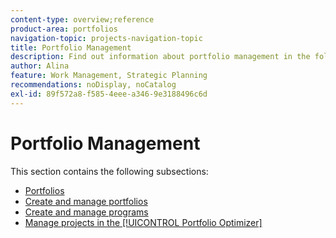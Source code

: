 ```yaml
---
content-type: overview;reference
product-area: portfolios
navigation-topic: projects-navigation-topic
title: Portfolio Management
description: Find out information about portfolio management in the following sections.
author: Alina
feature: Work Management, Strategic Planning
recommendations: noDisplay, noCatalog
exl-id: 89f572a8-f585-4eee-a346-9e3188496c6d
---
```

# Portfolio Management

This section contains the following subsections:

* [Portfolios](../../manage-work/portfolios/portfolios-overview/portfolio-overview-1.md)
* [Create and manage portfolios](../../manage-work/portfolios/create-and-manage-portfolios/create-and-manage-portfolios.md)
* [Create and manage programs](../../manage-work/portfolios/create-and-manage-programs/create-and-manage-programs.md)
* [Manage projects in the [!UICONTROL Portfolio Optimizer]](../../manage-work/portfolios/portfolio-optimizer/manage-projects-in-portfolio-optimizer.md)
